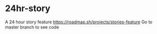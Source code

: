 # 24hr-story
A 24 hour story feature
https://roadmap.sh/projects/stories-feature
Go to master branch to see code
